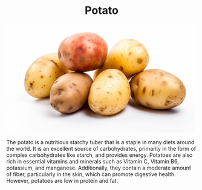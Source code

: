 <h1 align="center"> Potato </h1>

<p align="center" width="100%"><img src="../images/potato.png" /></p>

The potato is a nutritious starchy tuber that is a staple in many diets around the world. It is an excellent source of carbohydrates, primarily in the form of complex carbohydrates like starch, and provides energy. Potatoes are also rich in essential vitamins and minerals such as Vitamin C, Vitamin B6, potassium, and manganese. Additionally, they contain a moderate amount of fiber, particularly in the skin, which can promote digestive health. However, potatoes are low in protein and fat. 